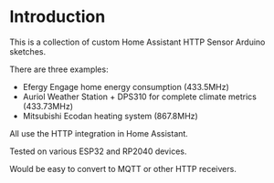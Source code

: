 Introduction
============

This is a collection of custom Home Assistant HTTP Sensor Arduino sketches.

There are three examples:
- Efergy Engage home energy consumption (433.5MHz)
- Auriol Weather Station + DPS310 for complete climate metrics (433.73MHz)
- Mitsubishi Ecodan heating system (867.8MHz)

All use the HTTP integration in Home Assistant.

Tested on various ESP32 and RP2040 devices.

Would be easy to convert to MQTT or other HTTP receivers.
